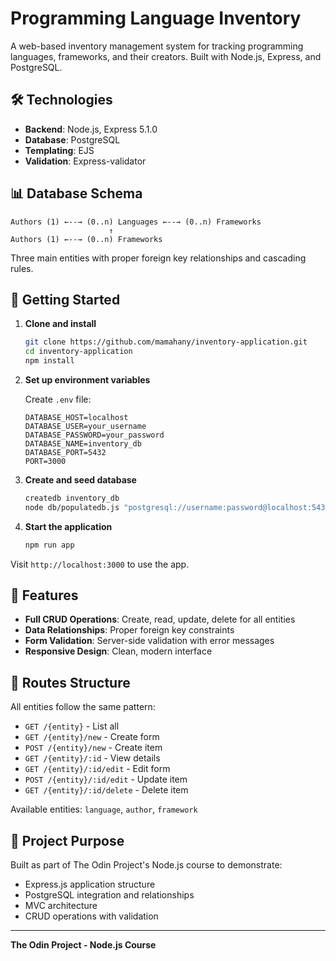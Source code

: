 # Programming Language Inventory

A web-based inventory management system for tracking programming languages, frameworks, and their creators. Built with Node.js, Express, and PostgreSQL.

## 🛠 Technologies

- **Backend**: Node.js, Express 5.1.0
- **Database**: PostgreSQL
- **Templating**: EJS
- **Validation**: Express-validator

## 📊 Database Schema

```
Authors (1) ←--→ (0..n) Languages ←--→ (0..n) Frameworks
                      ↑
Authors (1) ←--→ (0..n) Frameworks
```

Three main entities with proper foreign key relationships and cascading rules.

## 🚀 Getting Started

1. **Clone and install**
   ```bash
   git clone https://github.com/mamahany/inventory-application.git
   cd inventory-application
   npm install
   ```

2. **Set up environment variables**
   
   Create `.env` file:
   ```env
   DATABASE_HOST=localhost
   DATABASE_USER=your_username
   DATABASE_PASSWORD=your_password
   DATABASE_NAME=inventory_db
   DATABASE_PORT=5432
   PORT=3000
   ```

3. **Create and seed database**
   ```bash
   createdb inventory_db
   node db/populatedb.js "postgresql://username:password@localhost:5432/inventory_db"
   ```

4. **Start the application**
   ```bash
   npm run app
   ```

Visit `http://localhost:3000` to use the app.

## 📱 Features

- **Full CRUD Operations**: Create, read, update, delete for all entities
- **Data Relationships**: Proper foreign key constraints
- **Form Validation**: Server-side validation with error messages
- **Responsive Design**: Clean, modern interface

## 🔧 Routes Structure

All entities follow the same pattern:
- `GET /{entity}` - List all
- `GET /{entity}/new` - Create form
- `POST /{entity}/new` - Create item
- `GET /{entity}/:id` - View details
- `GET /{entity}/:id/edit` - Edit form
- `POST /{entity}/:id/edit` - Update item
- `GET /{entity}/:id/delete` - Delete item

Available entities: `language`, `author`, `framework`

## 🎯 Project Purpose

Built as part of The Odin Project's Node.js course to demonstrate:
- Express.js application structure
- PostgreSQL integration and relationships
- MVC architecture
- CRUD operations with validation

---

**The Odin Project - Node.js Course**